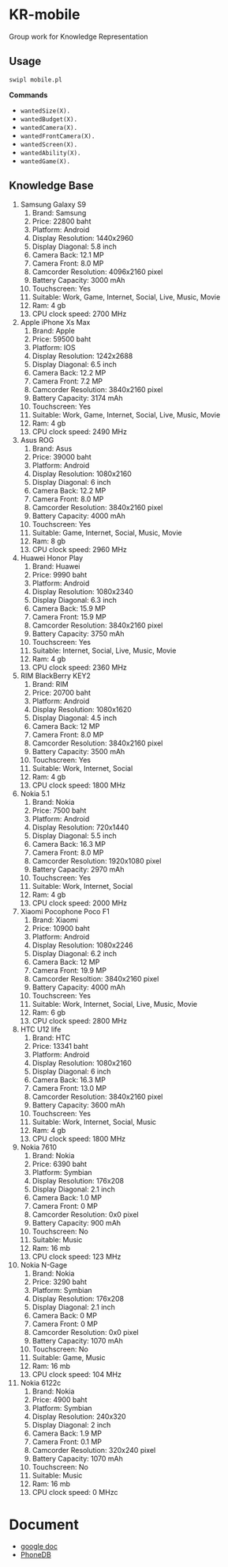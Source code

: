 # KR-mobile
Group work for Knowledge Representation

## Usage
```sh
swipl mobile.pl
```
**Commands**
- `wantedSize(X).`
- `wantedBudget(X).`
- `wantedCamera(X).`
- `wantedFrontCamera(X).`
- `wantedScreen(X).`
- `wantedAbility(X).`
- `wantedGame(X).`

## Knowledge Base
1. Samsung  Galaxy S9 
    1. Brand: Samsung
    2. Price: 22800 baht
    3. Platform: Android
    4. Display Resolution: 1440x2960
    5. Display Diagonal: 5.8 inch
    6. Camera Back: 12.1 MP
    7. Camera Front: 8.0 MP
    8. Camcorder Resolution: 4096x2160 pixel
    9. Battery Capacity: 3000 mAh
    10. Touchscreen: Yes
    11. Suitable: Work, Game, Internet, Social, Live, Music, Movie
    12. Ram: 4 gb
    13. CPU clock speed: 2700 MHz
2. Apple iPhone Xs Max
    1. Brand: Apple
    2. Price: 59500 baht
    3. Platform: IOS
    4. Display Resolution: 1242x2688
    5. Display Diagonal: 6.5 inch
    6. Camera Back: 12.2 MP
    7. Camera Front: 7.2 MP
    8. Camcorder Resolution: 3840x2160 pixel
    9. Battery Capacity: 3174 mAh
    10. Touchscreen: Yes
    11. Suitable: Work, Game, Internet, Social, Live, Music, Movie
    12. Ram: 4 gb
    13. CPU clock speed: 2490 MHz
3. Asus ROG
    1. Brand: Asus
    2. Price: 39000 baht
    3. Platform: Android
    4. Display Resolution: 1080x2160
    5. Display Diagonal: 6 inch
    6. Camera Back: 12.2 MP
    7. Camera Front: 8.0 MP
    8. Camcorder Resolution: 3840x2160 pixel
    9. Battery Capacity: 4000 mAh
    10. Touchscreen: Yes
    11. Suitable: Game, Internet, Social, Music, Movie
    12. Ram: 8 gb
    13. CPU clock speed: 2960 MHz
4. Huawei Honor Play
    1. Brand: Huawei
    2. Price: 9990 baht
    3. Platform: Android
    4. Display Resolution: 1080x2340
    5. Display Diagonal: 6.3 inch
    6. Camera Back: 15.9 MP
    7. Camera Front: 15.9 MP
    8. Camcorder Resolution: 3840x2160 pixel
    9. Battery Capacity: 3750 mAh
    10. Touchscreen: Yes
    11. Suitable: Internet, Social, Live, Music, Movie
    12. Ram: 4 gb
    13. CPU clock speed: 2360 MHz
5. RIM BlackBerry KEY2
    1. Brand: RIM
    2. Price: 20700 baht
    3. Platform: Android
    4. Display Resolution: 1080x1620
    5. Display Diagonal: 4.5 inch
    6. Camera Back: 12 MP
    7. Camera Front: 8.0 MP
    8. Camcorder Resolution: 3840x2160 pixel
    9. Battery Capacity: 3500 mAh
    10. Touchscreen: Yes
    11. Suitable: Work, Internet, Social
    12. Ram: 4 gb
    13. CPU clock speed: 1800 MHz
6. Nokia 5.1
    1. Brand: Nokia
    2. Price: 7500 baht
    3. Platform: Android
    4. Display Resolution: 720x1440
    5. Display Diagonal: 5.5 inch
    6. Camera Back: 16.3 MP
    7. Camera Front: 8.0 MP
    8. Camcorder Resolution: 1920x1080 pixel
    9. Battery Capacity: 2970 mAh
    10. Touchscreen: Yes
    11. Suitable: Work, Internet, Social
    12. Ram: 4 gb
    13. CPU clock speed: 2000 MHz
7. Xiaomi Pocophone Poco F1
    1. Brand: Xiaomi
    2. Price: 10900 baht
    3. Platform: Android
    4. Display Resolution: 1080x2246
    5. Display Diagonal: 6.2 inch
    6. Camera Back: 12 MP
    7. Camera Front: 19.9 MP
    8. Camcorder Resoltion: 3840x2160 pixel
    9. Battery Capacity: 4000 mAh
    10. Touchscreen: Yes
    11. Suitable: Work, Internet, Social, Live, Music, Movie
    12. Ram: 6 gb
    13. CPU clock speed: 2800 MHz
8. HTC U12 life
    1. Brand: HTC
    2. Price: 13341 baht
    3. Platform: Android
    4. Display Resolution: 1080x2160
    5. Display Diagonal: 6 inch
    6. Camera Back: 16.3 MP
    7. Camera Front: 13.0 MP
    8. Camcorder Resolution: 3840x2160 pixel
    9. Battery Capacity: 3600 mAh
    10. Touchscreen: Yes
    11. Suitable: Work, Internet, Social, Music
    12. Ram: 4 gb
    13. CPU clock speed: 1800 MHz
9. Nokia 7610
    1. Brand: Nokia
    2. Price: 6390 baht
    3. Platform: Symbian
    4. Display Resolution: 176x208
    5. Display Diagonal: 2.1 inch
    6. Camera Back: 1.0 MP
    7. Camera Front: 0 MP
    8. Camcorder Resolution: 0x0 pixel
    9. Battery Capacity: 900 mAh
    10. Touchscreen: No
    11. Suitable: Music
    12. Ram: 16 mb
    13. CPU clock speed: 123 MHz
10. Nokia N-Gage
    1. Brand: Nokia
    2. Price: 3290 baht
    3. Platform: Symbian
    4. Display Resolution: 176x208
    5. Display Diagonal: 2.1 inch
    6. Camera Back: 0 MP
    7. Camera Front: 0 MP
    8. Camcorder Resolution: 0x0 pixel
    9. Battery Capacity: 1070 mAh
    10. Touchscreen: No
    11. Suitable: Game, Music
    12. Ram: 16 mb
    13. CPU clock speed: 104 MHz
11. Nokia 6122c
    1. Brand: Nokia
    2. Price: 4900 baht
    3. Platform: Symbian
    4. Display Resolution: 240x320
    5. Display Diagonal: 2 inch
    6. Camera Back: 1.9 MP
    7. Camera Front: 0.1 MP
    8. Camcorder Resolution: 320x240 pixel
    9. Battery Capacity: 1070 mAh
    10. Touchscreen: No
    11. Suitable: Music
    12. Ram: 16 mb
    13. CPU clock speed: 0 MHzc

# Document
- [google doc](https://docs.google.com/document/d/1Rsldl2m5PCSEdpdhAhuH03pb5OOqUoyPDk5U9xL7_ic/edit?usp=sharing)
- [PhoneDB](http://phonedb.net/)
